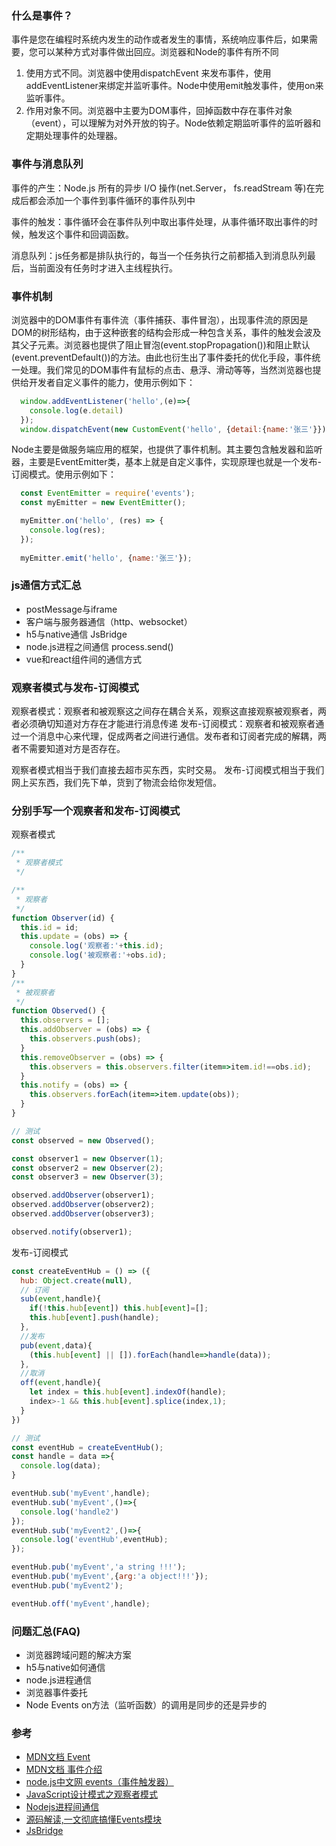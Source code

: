 ### 什么是事件？
事件是您在编程时系统内发生的动作或者发生的事情，系统响应事件后，如果需要，您可以某种方式对事件做出回应。浏览器和Node的事件有所不同

1. 使用方式不同。浏览器中使用dispatchEvent 来发布事件，使用addEventListener来绑定并监听事件。Node中使用emit触发事件，使用on来监听事件。
2. 作用对象不同。浏览器中主要为DOM事件，回掉函数中存在事件对象（event），可以理解为对外开放的钩子。Node依赖定期监听事件的监听器和定期处理事件的处理器。

### 事件与消息队列

事件的产生：Node.js 所有的异步 I/O 操作(net.Server， fs.readStream 等)在完成后都会添加一个事件到事件循环的事件队列中

事件的触发：事件循环会在事件队列中取出事件处理，从事件循环取出事件的时候，触发这个事件和回调函数。

消息队列：js任务都是排队执行的，每当一个任务执行之前都插入到消息队列最后，当前面没有任务时才进入主线程执行。

### 事件机制  
浏览器中的DOM事件有事件流（事件捕获、事件冒泡），出现事件流的原因是DOM的树形结构，由于这种嵌套的结构会形成一种包含关系，事件的触发会波及其父子元素。浏览器也提供了阻止冒泡(event.stopPropagation())和阻止默认(event.preventDefault())的方法。由此也衍生出了事件委托的优化手段，事件统一处理。我们常见的DOM事件有鼠标的点击、悬浮、滑动等等，当然浏览器也提供给开发者自定义事件的能力，使用示例如下：

```js
  window.addEventListener('hello',(e)=>{
    console.log(e.detail)
  });
  window.dispatchEvent(new CustomEvent('hello', {detail:{name:'张三'}}));
```

Node主要是做服务端应用的框架，也提供了事件机制。其主要包含触发器和监听器，主要是EventEmitter类，基本上就是自定义事件，实现原理也就是一个发布-订阅模式。使用示例如下：
```js
  const EventEmitter = require('events');
  const myEmitter = new EventEmitter();

  myEmitter.on('hello', (res) => {
    console.log(res);
  });
  
  myEmitter.emit('hello', {name:'张三'});
```

### js通信方式汇总
- postMessage与iframe
- 客户端与服务器通信（http、websocket）
- h5与native通信
JsBridge
- node.js进程之间通信
process.send()
- vue和react组件间的通信方式

### 观察者模式与发布-订阅模式
观察者模式：观察者和被观察这之间存在耦合关系，观察这直接观察被观察者，两者必须确切知道对方存在才能进行消息传递
发布-订阅模式：观察者和被观察者通过一个消息中心来代理，促成两者之间进行通信。发布者和订阅者完成的解耦，两者不需要知道对方是否存在。

观察者模式相当于我们直接去超市买东西，实时交易。
发布-订阅模式相当于我们网上买东西，我们先下单，货到了物流会给你发短信。

### 分别手写一个观察者和发布-订阅模式  
观察者模式
```js
/**
 * 观察者模式
 */

/**
 * 观察者
 */
function Observer(id) {
  this.id = id;
  this.update = (obs) => {
    console.log('观察者:'+this.id);
    console.log('被观察者:'+obs.id);
  }
}
/**
 * 被观察者
 */
function Observed() {
  this.observers = [];
  this.addObserver = (obs) => {
    this.observers.push(obs);
  }
  this.removeObserver = (obs) => {
    this.observers = this.observers.filter(item=>item.id!==obs.id);
  }
  this.notify = (obs) => {
    this.observers.forEach(item=>item.update(obs));
  }
}

// 测试
const observed = new Observed();

const observer1 = new Observer(1);
const observer2 = new Observer(2);
const observer3 = new Observer(3);

observed.addObserver(observer1);
observed.addObserver(observer2);
observed.addObserver(observer3);

observed.notify(observer1);

```

发布-订阅模式
```js
const createEventHub = () => ({
  hub: Object.create(null),
  // 订阅
  sub(event,handle){
    if(!this.hub[event]) this.hub[event]=[];
    this.hub[event].push(handle);
  },
  //发布
  pub(event,data){
    (this.hub[event] || []).forEach(handle=>handle(data));
  },
  //取消
  off(event,handle){
    let index = this.hub[event].indexOf(handle);
    index>-1 && this.hub[event].splice(index,1);
  }
})

// 测试
const eventHub = createEventHub();
const handle = data =>{
  console.log(data);
}

eventHub.sub('myEvent',handle);
eventHub.sub('myEvent',()=>{
  console.log('handle2')
});
eventHub.sub('myEvent2',()=>{
  console.log('eventHub',eventHub);
});

eventHub.pub('myEvent','a string !!!');
eventHub.pub('myEvent',{arg:'a object!!!'});
eventHub.pub('myEvent2');

eventHub.off('myEvent',handle);
```

### 问题汇总(FAQ)
- 浏览器跨域问题的解决方案
- h5与native如何通信
- node.js进程通信
- 浏览器事件委托
- Node Events on方法（监听函数）的调用是同步的还是异步的

### 参考
- [MDN文档 Event](https://developer.mozilla.org/zh-CN/docs/Web/API/Event)
- [MDN文档 事件介绍](https://developer.mozilla.org/zh-CN/docs/Learn/JavaScript/Building_blocks/Events)
- [node.js中文网 events（事件触发器）](http://nodejs.cn/api/events.html)
- [JavaScript设计模式之观察者模式](https://juejin.cn/post/6844903698154389517)
- [Nodejs进程间通信](http://www.ayqy.net/blog/nodejs%E8%BF%9B%E7%A8%8B%E9%97%B4%E9%80%9A%E4%BF%A1/)
- [源码解读,一文彻底搞懂Events模块](https://github.com/koala-coding/goodBlog/blob/master/docs/node/events.md)
- [JsBridge](https://github.com/lzyzsd/JsBridge)
